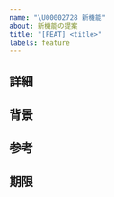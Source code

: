 ```yaml
---
name: "\U00002728 新機能"
about: 新機能の提案
title: "[FEAT] <title>"
labels: feature
---
```


## 詳細
<!-- 新機能の詳細を記載してください -->
<!-- 例: 現状はこうなっているところをこれを利用することによりこうする -->

## 背景
<!-- 新機能の背景を記載してください -->
<!-- 例: 既存の機能では、〇〇ができないため、新機能を追加する -->

## 参考
<!-- 関連するissueやドキュメント、参考になるサイトなどがあれば記載してください -->
<!-- 例: #1 -->

## 期限
<!-- 新機能の期限を記載してください -->
<!-- 例: 2024/01/01 -->
